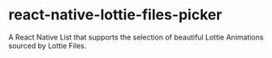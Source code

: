 # react-native-lottie-files-picker
A React Native List that supports the selection of beautiful Lottie Animations sourced by Lottie Files.
